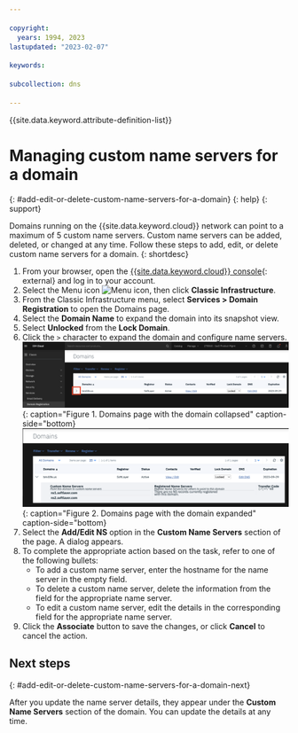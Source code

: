 ```yaml
---

copyright:
  years: 1994, 2023
lastupdated: "2023-02-07"

keywords:

subcollection: dns

---
```


{{site.data.keyword.attribute-definition-list}}

# Managing custom name servers for a domain
{: #add-edit-or-delete-custom-name-servers-for-a-domain}
{: help}
{: support}

Domains running on the {{site.data.keyword.cloud}} network can point to a maximum of 5 custom name servers. Custom name servers can be added, deleted, or changed at any time. Follow these steps to add, edit, or delete custom name servers for a domain.
{: shortdesc}

1. From your browser, open the [{{site.data.keyword.cloud}} console](https://{DomainName}/){: external} and log in to your account.
1. Select the Menu icon ![Menu icon](../../icons/icon_hamburger.svg), then click **Classic Infrastructure**.
1. From the Classic Infrastructure menu, select **Services > Domain Registration** to open the Domains page.
1. Select the **Domain Name** to expand the domain into its snapshot view.
1. Select **Unlocked** from the **Lock Domain**.
1. Click the `>` character to expand the domain and configure name servers.
    ![Sample domains collapsed image](images/custom-name-server-collapsed.png "Image of the Domains page with the domain collapsed"){: caption="Figure 1. Domains page with the domain collapsed" caption-side="bottom}
    ![Sample domains expanded image](images/custom-name-server-expanded.png "Image of the Domains page with the domain expanded"){: caption="Figure 2. Domains page with the domain expanded" caption-side="bottom}
1. Select the **Add/Edit NS** option in the **Custom Name Servers** section of the page. A dialog appears.
1. To complete the appropriate action based on the task, refer to one of the following bullets:
    * To add a custom name server, enter the hostname for the name server in the empty field.
    * To delete a custom name server, delete the information from the field for the appropriate name server.
    * To edit a custom name server, edit the details in the corresponding field for the appropriate name server.
1. Click the **Associate** button to save the changes, or click **Cancel** to cancel the action.

## Next steps
{: #add-edit-or-delete-custom-name-servers-for-a-domain-next}

After you update the name server details, they appear under the **Custom Name Servers** section of the domain. You can update the details at any time.
